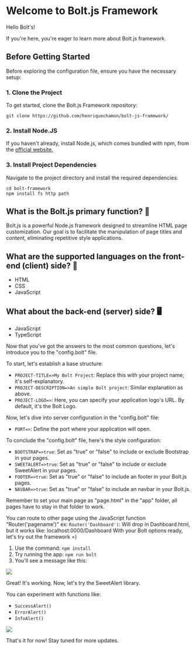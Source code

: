 # Welcome to Bolt.js Framework

Hello Bolt's!

If you're here, you're eager to learn more about Bolt.js framework.
## Before Getting Started

Before exploring the configuration file, ensure you have the necessary setup:

### 1. Clone the Project

To get started, clone the Bolt.js Framework repository:

```
git clone https://github.com/henriquechamon/bolt-js-framework/
```

### 2. Install Node.JS
If you haven't already, install Node.js, which comes bundled with npm, from the <a href="https://nodejs.org">official website.</a>

### 3. Install Project Dependencies
Navigate to the project directory and install the required dependencies:
```
cd bolt-framework
npm install fs http path
```
## What is the Bolt.js primary function? 🤔

Bolt.js is a powerful Node.js framework designed to streamline HTML page customization. Our goal is to facilitate the manipulation of page titles and content, eliminating repetitive style applications.

## What are the supported languages on the front-end (client) side? 🎨

- HTML
- CSS
- JavaScript

## What about the back-end (server) side? 🖥️

- JavaScript
- TypeScript

Now that you've got the answers to the most common questions, let's introduce you to the "config.bolt" file.

To start, let's establish a base structure:

- `PROJECT-TITLE=>My Bolt Project`: Replace this with your project name; it's self-explanatory.
- `PROJECT-DESCRIPTION=>An simple Bolt project`: Similar explanation as above.
- `PROJECT-LOGO=>`: Here, you can specify your application logo's URL. By default, it's the Bolt Logo.

Now, let's dive into server configuration in the "config.bolt" file:
- `PORT=>`: Define the port where your application will open.

To conclude the "config.bolt" file, here's the style configuration:

- `BOOTSTRAP=>true`: Set as "true" or "false" to include or exclude Bootstrap in your pages.
- `SWEETALERT=>true`: Set as "true" or "false" to include or exclude SweetAlert in your pages.
- `FOOTER=>true`: Set as "true" or "false" to include an footer in your Bolt.js pages.
- `NAVBAR=>true`: Set as "true" or "false" to include an navbar in your Bolt.js.

Remember to set your main page as "page.html" in the "app" folder, all pages have to stay in that folder to work.


You can route to other page using the JavaScript function "Router('pagename')" ex: 
`Router('Dashboard')`: Will drop in Dashboard.html, but it works like: localhost:0000/Dashboard
With your Bolt options ready, let's try out the framework =)

1. Use the command: `npm install`
2. Try running the app: `npm run bolt`
3. You'll see a message like this:
<img src="https://media.discordapp.net/attachments/1099520313856905367/1181437655641247784/image.png?ex=65810e8f&is=656e998f&hm=89b6f4dc6b5fbd2a3389081fe44d5de0fbac3fbb7927be1bf9eed88fa5716ae2&=&format=webp&quality=lossless">

Great! It's working. Now, let's try the SweetAlert library.

You can experiment with functions like:

- `SuccessAlert()`
- `ErrorAlert()`
- `InfoAlert()`

<img src="https://media.discordapp.net/attachments/1099520313856905367/1181437970339872778/image.png?ex=65810eda&is=656e99da&hm=6ef8f34c9f32fab9da84099ae15e2d58471bd05855527b4637d376bd62a57d9e&=&format=webp&quality=lossless&width=1172&height=676">

That's it for now! Stay tuned for more updates.


